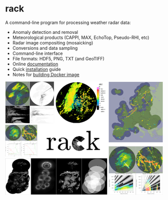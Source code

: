 rack
====

A command-line program for processing weather radar data:

* Anomaly detection and removal
* Meteorological products (CAPPI, MAX, EchoTop, Pseudo-RHI, etc)
* Radar image compositing (mosaicking)
* Conversions and data sampling
* Command-line interface
* File formats: HDF5, PNG, TXT (and GeoTIFF)
* Online [documentation](https://fmidev.github.io/rack/)
* Quick [installation](./src/INSTALL.md) guide
* Notes for [building Docker image](./src/DOCKER.md)

![Rack cover](docs/cover/rack-cover.png)
